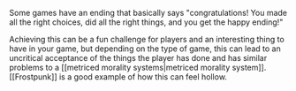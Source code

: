 Some games have an ending that basically says "congratulations! You made all the right choices, did all the right things, and you get the happy ending!"

Achieving this can be a fun challenge for players and an interesting thing to have in your game, but depending on the type of game, this can lead to an uncritical acceptance of the things the player has done and has similar problems to a [[metriced morality systems|metriced morality system]]. [[Frostpunk]] is a good example of how this can feel hollow.
